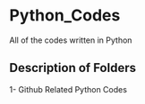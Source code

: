 # Python_Codes
 All of the codes written in Python


## Description of Folders

1- Github Related Python Codes
